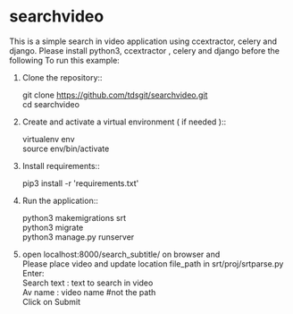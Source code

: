 # searchvideo

This is a simple search in video application using ccextractor, celery and django.
Please install python3, ccextractor , celery and django before the following
To run this example:

1. Clone the repository::

     git clone https://github.com/tdsgit/searchvideo.git  
     cd searchvideo

2. Create and activate a virtual environment ( if needed )::

     virtualenv env  
     source env/bin/activate 

3. Install requirements::  
     
     pip3 install -r 'requirements.txt'  

4. Run the application::

     python3 makemigrations srt  
     python3 migrate  
     python3 manage.py runserver   
    
5. open localhost:8000/search_subtitle/ on browser and    
     Please place video and update location file_path in srt/proj/srtparse.py   
     Enter:   
     Search text : text to search in video  
     Av name : video name #not the path  
     Click on Submit  
